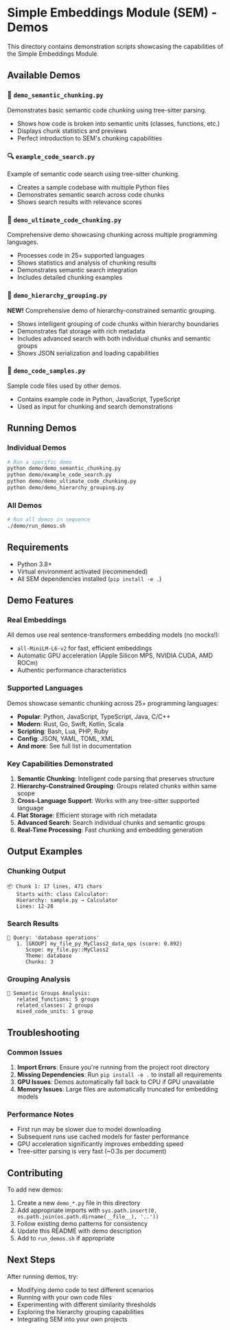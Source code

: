 # Simple Embeddings Module (SEM) - Demos

This directory contains demonstration scripts showcasing the capabilities of the Simple Embeddings Module.

## Available Demos

### 🌳 `demo_semantic_chunking.py`
Demonstrates basic semantic code chunking using tree-sitter parsing.
- Shows how code is broken into semantic units (classes, functions, etc.)
- Displays chunk statistics and previews
- Perfect introduction to SEM's chunking capabilities

### 🔍 `example_code_search.py`
Example of semantic code search using tree-sitter chunking.
- Creates a sample codebase with multiple Python files
- Demonstrates semantic search across code chunks
- Shows search results with relevance scores

### 🚀 `demo_ultimate_code_chunking.py`
Comprehensive demo showcasing chunking across multiple programming languages.
- Processes code in 25+ supported languages
- Shows statistics and analysis of chunking results
- Demonstrates semantic search integration
- Includes detailed chunking examples

### 🧩 `demo_hierarchy_grouping.py`
**NEW!** Comprehensive demo of hierarchy-constrained semantic grouping.
- Shows intelligent grouping of code chunks within hierarchy boundaries
- Demonstrates flat storage with rich metadata
- Includes advanced search with both individual chunks and semantic groups
- Shows JSON serialization and loading capabilities

### 📄 `demo_code_samples.py`
Sample code files used by other demos.
- Contains example code in Python, JavaScript, TypeScript
- Used as input for chunking and search demonstrations

## Running Demos

### Individual Demos
```bash
# Run a specific demo
python demo/demo_semantic_chunking.py
python demo/example_code_search.py
python demo/demo_ultimate_code_chunking.py
python demo/demo_hierarchy_grouping.py
```

### All Demos
```bash
# Run all demos in sequence
./demo/run_demos.sh
```

## Requirements

- Python 3.8+
- Virtual environment activated (recommended)
- All SEM dependencies installed (`pip install -e .`)

## Demo Features

### Real Embeddings
All demos use real sentence-transformers embedding models (no mocks!):
- `all-MiniLM-L6-v2` for fast, efficient embeddings
- Automatic GPU acceleration (Apple Silicon MPS, NVIDIA CUDA, AMD ROCm)
- Authentic performance characteristics

### Supported Languages
Demos showcase semantic chunking across 25+ programming languages:
- **Popular**: Python, JavaScript, TypeScript, Java, C/C++
- **Modern**: Rust, Go, Swift, Kotlin, Scala
- **Scripting**: Bash, Lua, PHP, Ruby
- **Config**: JSON, YAML, TOML, XML
- **And more**: See full list in documentation

### Key Capabilities Demonstrated

1. **Semantic Chunking**: Intelligent code parsing that preserves structure
2. **Hierarchy-Constrained Grouping**: Groups related chunks within same scope
3. **Cross-Language Support**: Works with any tree-sitter supported language
4. **Flat Storage**: Efficient storage with rich metadata
5. **Advanced Search**: Search individual chunks and semantic groups
6. **Real-Time Processing**: Fast chunking and embedding generation

## Output Examples

### Chunking Output
```
📦 Chunk 1: 17 lines, 471 chars
   Starts with: class Calculator:
   Hierarchy: sample.py → Calculator
   Lines: 12-28
```

### Search Results
```
🔎 Query: 'database operations'
   1. [GROUP] my_file_py_MyClass2_data_ops (score: 0.892)
      Scope: my_file.py::MyClass2
      Theme: database
      Chunks: 3
```

### Grouping Analysis
```
🔗 Semantic Groups Analysis:
   related_functions: 5 groups
   related_classes: 2 groups
   mixed_code_units: 1 group
```

## Troubleshooting

### Common Issues

1. **Import Errors**: Ensure you're running from the project root directory
2. **Missing Dependencies**: Run `pip install -e .` to install all requirements
3. **GPU Issues**: Demos automatically fall back to CPU if GPU unavailable
4. **Memory Issues**: Large files are automatically truncated for embedding models

### Performance Notes

- First run may be slower due to model downloading
- Subsequent runs use cached models for faster performance
- GPU acceleration significantly improves embedding speed
- Tree-sitter parsing is very fast (~0.3s per document)

## Contributing

To add new demos:
1. Create a new `demo_*.py` file in this directory
2. Add appropriate imports with `sys.path.insert(0, os.path.join(os.path.dirname(__file__), '..'))`
3. Follow existing demo patterns for consistency
4. Update this README with demo description
5. Add to `run_demos.sh` if appropriate

## Next Steps

After running demos, try:
- Modifying demo code to test different scenarios
- Running with your own code files
- Experimenting with different similarity thresholds
- Exploring the hierarchy grouping capabilities
- Integrating SEM into your own projects
